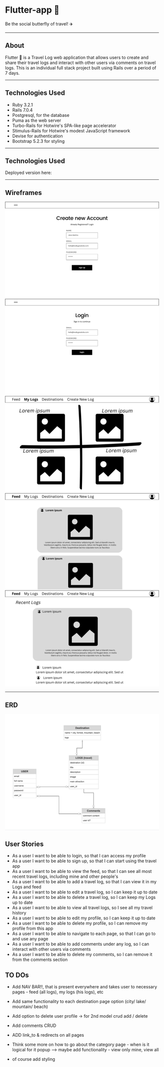 # Flutter-app 🦋

Be the social butterfly of travel! ✈️

---

## About

Flutter 🦋 is a Travel Log web application that allows users to create and share their travel logs and interact with other users via comments on travel logs. This is an individual full stack project built using Rails over a period of 7 days.

---

## Technologies Used

- Ruby 3.2.1
- Rails 7.0.4
- Postgresql, for the database
- Puma as the web server
- Turbo-Rails for Hotwire's SPA-like page accelerator
- Stimulus-Rails for Hotwire's modest JavaScript framework
- Devise for authentication
- Bootstrap 5.2.3 for styling

---

## Technologies Used

Deployed version here:

---

## Wireframes

![Wireframes](readme_img/1.png)
![](readme_img/2.png)
![](readme_img/3.png)
![](readme_img/4.png)
![](readme_img/5.png)

---

## ERD

![ERD](readme_img/erd.png)

## User Stories

- As a user I want to be able to login, so that I can access my profile
- As a user I want to be able to sign up, so that I can start using the travel app
- As a user I want to be able to view the feed, so that I can see all most recent travel logs, including mine and other people's
- As a user I want to be able to add a travel log, so that I can view it in my Logs and feed
- As a user I want to be able to edit a travel log, so I can keep it up to date
- As a user I want to be able to delete a travel log, so I can keep my Logs up to date
- As a user I want to be able to view all travel logs, so I see all my travel history
- As a user I want to be able to edit my profile, so I can keep it up to date
- As a user I want to be able to delete my profile, so I can remove my profile from this app
- As a user I want to be able to navigate to each page, so that I can go to and use any page
- As a user I want to be able to add comments under any log, so I can interact with other users via comments
- As a user I want to be able to delete my comments, so I can remove it from the comments section

## TO DOs

- Add NAV BAR!!, that is present everywhere and takes user to necessary pages - feed (all logs), my logs (his logs), etc
- Add same functionality to each destination page option (city/ lake/ mountain/ beach)
- Add option to delete user profile -> for 2nd model crud add / delete
- Add comments CRUD
- ADD link_to & redirects on all pages
- Think some more on how to go about the category page - when is it logical for it popup --> maybe add functionality - view only mine, view all

- of course add styling

